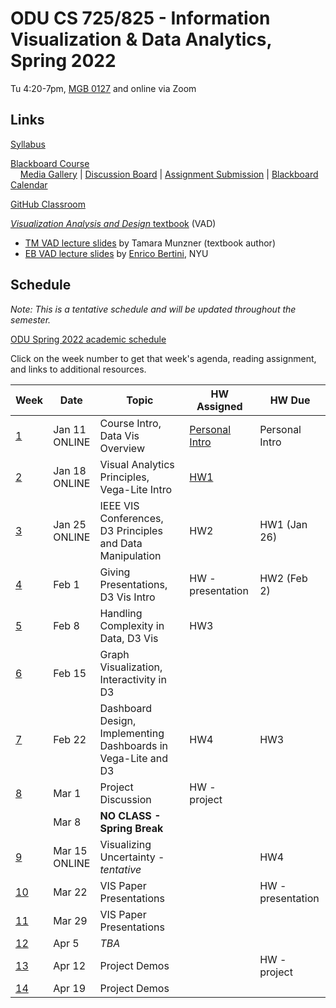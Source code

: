 # ODU CS 725/825 - Information Visualization & Data Analytics, Spring 2022

Tu 4:20-7pm, [MGB 0127](https://www.odu.edu/ts/labs-classrooms/technology-classrooms/mgb) and online via Zoom

## Links

[Syllabus](syllabus.md)

[Blackboard Course](https://www.blackboard.odu.edu/ultra/courses/_394424_1/cl/outline)  
&nbsp; &nbsp; [Media Gallery](https://www.blackboard.odu.edu/webapps/blackboard/content/launchLink.jsp?course_id=_394424_1&tool_id=_5549_1&tool_type=TOOL&mode=cpview&mode=reset) | [Discussion Board](https://www.blackboard.odu.edu/webapps/blackboard/content/launchLink.jsp?course_id=_394424_1&tool_id=_2588_1&tool_type=TOOL&mode=cpview&mode=reset) | [Assignment Submission](https://www.blackboard.odu.edu/webapps/blackboard/content/listContentEditable.jsp?content_id=_10420532_1&course_id=_394424_1&mode=reset) | [Blackboard Calendar](https://www.blackboard.odu.edu/webapps/blackboard/content/launchLink.jsp?course_id=_394424_1&tool_id=_152_1&tool_type=TOOL&mode=cpview&mode=reset)

[GitHub Classroom](https://classroom.github.com/classrooms/76785200-odu-cs-725-information-visualization-spring-2022)

[*Visualization Analysis and Design* textbook](https://www.cs.ubc.ca/~tmm/vadbook/) (VAD)
* [TM VAD lecture slides](https://www.cs.ubc.ca/~tmm/talks.html#vadallslides) by Tamara Munzner (textbook author)
* [EB VAD lecture slides](http://bit.ly/lecture-slides-iv16) by [Enrico Bertini](http://enrico.bertini.io/), NYU

## Schedule

*Note: This is a tentative schedule and will be updated throughout the semester.*

[ODU Spring 2022 academic schedule](https://www.odu.edu/academics/calendar/spring)

Click on the week number to get that week's agenda, reading assignment, and links to additional resources.

|Week |Date|Topic|HW Assigned|HW Due|
|---|---|---|---|---|
|[1](agenda.md#week-1)|	Jan 11<br/>ONLINE|	Course Intro, Data Vis Overview | [Personal Intro](https://www.blackboard.odu.edu/webapps/discussionboard/do/forum?action=list_threads&course_id=_394424_1&nav=discussion_board_entry&conf_id=_457380_1&forum_id=_495686_1) | Personal Intro|
|[2](agenda.md#week-2)|	Jan 18<br/>ONLINE|	Visual Analytics Principles, Vega-Lite Intro | [HW1](HW1.md) |  |
|[3](agenda.md#week-3)|	Jan 25<br/>ONLINE|	IEEE VIS Conferences, D3 Principles and Data Manipulation | HW2 | HW1 (Jan 26) |
|[4](agenda.md#week-4)|	Feb 1| Giving Presentations, D3 Vis Intro  | HW - presentation | HW2 (Feb 2) | 
|[5](agenda.md#week-5)|	Feb 8| Handling Complexity in Data, D3 Vis | HW3 |  | 
|[6](agenda.md#week-6)|	Feb 15|	Graph Visualization, Interactivity in D3 |  | | 
|[7](agenda.md#week-7)|	Feb 22|	Dashboard Design, Implementing Dashboards in Vega-Lite and D3 | HW4 | HW3 | 
|[8](agenda.md#week-8)|	Mar 1|	Project Discussion | HW - project | | 
||	Mar 8|	**NO CLASS - Spring Break** | | | 
|[9](agenda.md#week-9)|	Mar 15<br/>ONLINE|	Visualizing Uncertainty - *tentative*  | | HW4 | 
|[10](agenda.md#week-10)| Mar 22|	VIS Paper Presentations | | HW - presentation | 
|[11](agenda.md#week-11)| Mar 29|	VIS Paper Presentations | | | 
|[12](agenda.md#week-12)| Apr 5|	*TBA* | | | 
|[13](agenda.md#week-13)| Apr 12|	Project Demos | | HW - project | 
|[14](agenda.md#week-14)| Apr 19|	Project Demos | | | 


